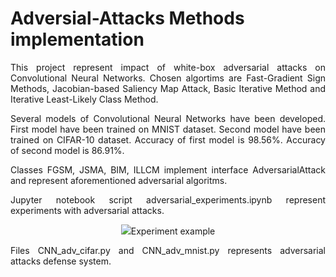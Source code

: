# Adversial-Attacks Methods implementation

<p align="justify">This project represent impact of white-box adversarial attacks on Convolutional Neural Networks. Chosen algortims are Fast-Gradient Sign Methods, Jacobian-based Saliency Map Attack, Basic Iterative Method and Iterative Least-Likely Class Method.</p>

<p align="justify">Several models of Convolutional Neural Networks have been developed. First model have been trained on MNIST dataset. Second model have been trained on CIFAR-10 dataset. Accuracy of  first model is 98.56%. Accuracy of second model is 86.91%.</p>

<p align="justify">Classes FGSM, JSMA, BIM, ILLCM implement interface AdversarialAttack and represent aforementioned adversarial algoritms.</p>
<p align="justify">Jupyter notebook script adversarial_experiments.ipynb represent experiments with adversarial attacks.</p>

<p align="center"><img src="https://user-images.githubusercontent.com/67442675/121735659-b6a58b00-caf6-11eb-9b32-3c63733f6c86.jpg">Experiment example</p>

<p align="justify">Files CNN_adv_cifar.py and CNN_adv_mnist.py represents adversarial attacks defense system.</p>

